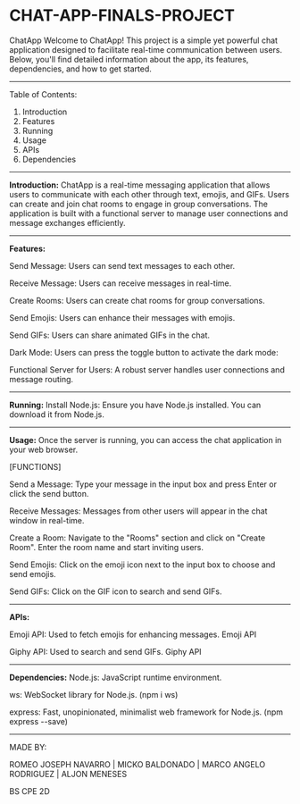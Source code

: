 # CHAT-APP-FINALS-PROJECT

ChatApp
Welcome to ChatApp! This project is a simple yet powerful chat application designed to facilitate real-time communication between users. Below, you'll find detailed information about the app, its features, dependencies, and how to get started.
_____________________________________________________________________________________________________________________________________________________________________________________
Table of Contents:
1. Introduction
2. Features
3. Running
4. Usage
5. APIs
6. Dependencies
_____________________________________________________________________________________________________________________________________________________________________________________
**Introduction:**
ChatApp is a real-time messaging application that allows users to communicate with each other through text, emojis, and GIFs. Users can create and join chat rooms to engage in group conversations. The application is built with a functional server to manage user connections and message exchanges efficiently.
_____________________________________________________________________________________________________________________________________________________________________________________

**Features:**


Send Message: Users can send text messages to each other.

Receive Message: Users can receive messages in real-time.

Create Rooms: Users can create chat rooms for group conversations.

Send Emojis: Users can enhance their messages with emojis.

Send GIFs: Users can share animated GIFs in the chat.

Dark Mode: Users can press the toggle button to activate the dark mode:

Functional Server for Users: A robust server handles user connections and message routing.

_____________________________________________________________________________________________________________________________________________________________________________________




**Running:**
Install Node.js: Ensure you have Node.js installed. You can download it from Node.js.



_____________________________________________________________________________________________________________________________________________________________________________________


**Usage:**
Once the server is running, you can access the chat application in your web browser.







[FUNCTIONS]

Send a Message: Type your message in the input box and press Enter or click the send button.

Receive Messages: Messages from other users will appear in the chat window in real-time.

Create a Room: Navigate to the "Rooms" section and click on "Create Room". Enter the room name and start inviting users.

Send Emojis: Click on the emoji icon next to the input box to choose and send emojis.

Send GIFs: Click on the GIF icon to search and send GIFs.



_____________________________________________________________________________________________________________________________________________________________________________________


**APIs:**

Emoji API: Used to fetch emojis for enhancing messages. Emoji API

Giphy API: Used to search and send GIFs. Giphy API



_____________________________________________________________________________________________________________________________________________________________________________________


**Dependencies:**
Node.js: JavaScript runtime environment.

ws: WebSocket library for Node.js. (npm i ws)

express: Fast, unopinionated, minimalist web framework for Node.js. (npm express --save)

_____________________________________________________________________________________________________________________________________________________________________________________

MADE BY:


ROMEO JOSEPH NAVARRO |
MICKO BALDONADO |
MARCO ANGELO RODRIGUEZ |
ALJON MENESES


BS CPE 2D
